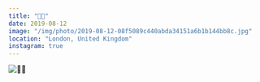 ```yaml
---
title: "🧀🌇"
date: 2019-08-12
image: "/img/photo/2019-08-12-08f5089c440abda34151a6b1b144bb8c.jpg"
location: "London, United Kingdom"
instagram: true
---
```


![🧀🌇](/img/photo/2019-08-12-08f5089c440abda34151a6b1b144bb8c.jpg)
